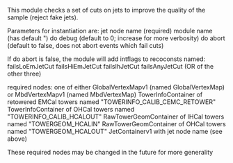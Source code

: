 This module checks a set of cuts on jets to improve the quality of the sample (reject fake jets).

Parameters for instantiation are:
jet node name (required)
module name (has default ")
do debug (default to 0; increase for more verbosity)
do abort (default to false, does not abort events which fail cuts)

If do abort is false, the module will add intflags to recoconsts named:
failsLoEmJetCut
failsHiEmJetCut
failsIhJetCut
failsAnyJetCut (OR of the other three)

required nodes:
one of either GlobalVertexMapv1 (named GlobalVertexMap) or MbdVertexMapv1 (named MbdVertexMap)
TowerInfoContainer of retowered EMCal towers named "TOWERINFO_CALIB_CEMC_RETOWER"
TowerInfoContainer of OHCal towers named "TOWERINFO_CALIB_HCALOUT"
RawTowerGeomContainer of IHCal towers named "TOWERGEOM_HCALIN"
RawTowerGeomContainer of OHCal towers named "TOWERGEOM_HCALOUT"
JetContainerv1 with jet node name (see above)

These required nodes may be changed in the future for more generality